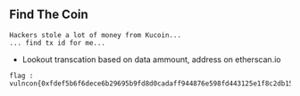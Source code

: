 ## Find The Coin

```
Hackers stole a lot of money from Kucoin...
... find tx id for me...
```

- Lookout transcation based on data ammount, address on etherscan.io


```
flag : vulncon{0xfdef5b6f6dece6b29695b9fd8d0cadaff944876e598fd443125e1f8c2db15160}
```
